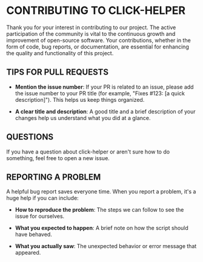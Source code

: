 # CONTRIBUTING TO CLICK-HELPER

Thank you for your interest in contributing to our project. The active participation of the community is vital to the continuous growth and improvement of open-source software. Your contributions, whether in the form of code, bug reports, or documentation, are essential for enhancing the quality and functionality of this project.

## TIPS FOR PULL REQUESTS

- **Mention the issue number**: If your PR is related to an issue, please add the issue number to your PR title (for example, "Fixes #123: [a quick description]"). This helps us keep things organized.

- **A clear title and description**: A good title and a brief description of your changes help us understand what you did at a glance.

## QUESTIONS

If you have a question about click-helper or aren't sure how to do something, feel free to open a new issue.

## REPORTING A PROBLEM

A helpful bug report saves everyone time. When you report a problem, it's a huge help if you can include:

- **How to reproduce the problem**: The steps we can follow to see the issue for ourselves.

- **What you expected to happen**: A brief note on how the script should have behaved.

- **What you actually saw**: The unexpected behavior or error message that appeared.